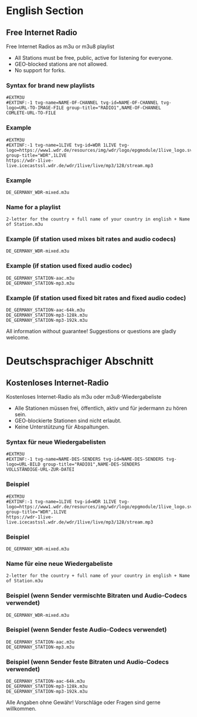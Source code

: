 # English Section
## Free Internet Radio
Free Internet Radios as m3u or m3u8 playlist

* All Stations must be free, public, active for listening for everyone.
* GEO-blocked stations are not allowed.
* No support for forks.
### Syntax for brand new playlists
    #EXTM3U
    #EXTINF:-1 tvg-name=NAME-OF-CHANNEL tvg-id=NAME-OF-CHANNEL tvg-logo=URL-TO-IMAGE-FILE group-title="RADIO1",NAME-OF-CHANNEL
    COMLETE-URL-TO-FILE
### Example
    #EXTM3U
    #EXTINF:-1 tvg-name=1LIVE tvg-id=WDR 1LIVE tvg-logo=https://www1.wdr.de/resources/img/wdr/logo/epgmodule/1live_logo.svg group-title="WDR",1LIVE
    https://wdr-1live-live.icecastssl.wdr.de/wdr/1live/live/mp3/128/stream.mp3
### Example
    DE_GERMANY_WDR-mixed.m3u
### Name for a playlist
    2-letter for the country + full name of your country in english + Name of Station.m3u
### Example (if station used mixes bit rates and audio codecs)
    DE_GERMANY_WDR-mixed.m3u
### Example (if station used fixed audio codec)
    DE_GERMANY_STATION-aac.m3u
    DE_GERMANY_STATION-mp3.m3u
### Example (if station used fixed bit rates and fixed audio codec)
    DE_GERMANY_STATION-aac-64k.m3u
    DE_GERMANY_STATION-mp3-128k.m3u
    DE_GERMANY_STATION-mp3-192k.m3u
All information without guarantee!
Suggestions or questions are gladly welcome.

# Deutschsprachiger Abschnitt
## Kostenloses Internet-Radio
Kostenloses Internet-Radio als m3u oder m3u8-Wiedergabeliste

* Alle Stationen müssen frei, öffentlich, aktiv und für jedermann zu hören sein.
* GEO-blockierte Stationen sind nicht erlaubt.
* Keine Unterstützung für Abspaltungen.

### Syntax für neue Wiedergabelisten
    #EXTM3U
    #EXTINF:-1 tvg-name=NAME-DES-SENDERS tvg-id=NAME-DES-SENDERS tvg-logo=URL-BILD group-title="RADIO1",NAME-DES-SENDERS
    VOLLSTÄNDIGE-URL-ZUR-DATEI
### Beispiel
    #EXTM3U
    #EXTINF:-1 tvg-name=1LIVE tvg-id=WDR 1LIVE tvg-logo=https://www1.wdr.de/resources/img/wdr/logo/epgmodule/1live_logo.svg group-title="WDR",1LIVE
    https://wdr-1live-live.icecastssl.wdr.de/wdr/1live/live/mp3/128/stream.mp3
### Beispiel
    DE_GERMANY_WDR-mixed.m3u
### Name für eine neue Wiedergabeliste
    2-letter for the country + full name of your country in english + Name of Station.m3u
### Beispiel (wenn Sender vermischte Bitraten und Audio-Codecs verwendet)
    DE_GERMANY_WDR-mixed.m3u
### Beispiel (wenn Sender feste Audio-Codecs verwendet)
    DE_GERMANY_STATION-aac.m3u
    DE_GERMANY_STATION-mp3.m3u
### Beispiel (wenn Sender feste Bitraten und Audio-Codecs verwendet)
    DE_GERMANY_STATION-aac-64k.m3u
    DE_GERMANY_STATION-mp3-128k.m3u
    DE_GERMANY_STATION-mp3-192k.m3u
Alle Angaben ohne Gewähr!
Vorschläge oder Fragen sind gerne willkommen.
